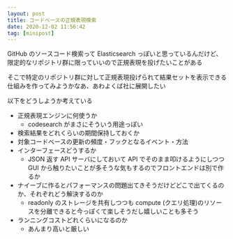 ```yaml
---
layout: post
title: コードベースの正規表現検索
date: 2020-12-02 11:56:42
tag: [minipost]
---
```


GitHub のソースコード検索って Elasticsearch っぽいと思っているんだけど、限定的なリポジトリ群に限っていいので正規表現を投げたいことがある

そこで特定のリポジトリ群に対して正規表現投げられて結果セットを表示できる仕組みを作ってみようかなあ、あわよくば社に展開したい

以下をどうしようか考えている

- 正規表現エンジンに何使うか
    - codesearch がまさにそういう用途っぽい
- 検索結果をどれくらいの期間保持しておくか
- 対象コードベースの更新の頻度・フックとなるイベント・方法
- インターフェースどうするか
    - JSON 返す API サーバにしておいて API でそのまま叩けるようにしつつ GUI から触りたいことが多そうな気もするのでフロントエンドは別で作るか
- ナイーブに作るとパフォーマンスの問題出てきそうだけどどこで出てくるのか、それぞれどう解決するのか
    - readonly のストレージを共有しつつも compute (クエリ処理)のリソースを分離できると今っぽくて楽しそうだし嬉しいことも多そう
- ランニングコストどれくらいになるのか
    - あんまり高いと厳しい
